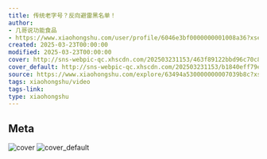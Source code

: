 ```yaml
---
title: 传统老字号？反向避雷黑名单！
author:
- 几哥说功能食品
- https://www.xiaohongshu.com/user/profile/6046e3bf0000000001008a36?xsec_token=undefined
created: 2025-03-23T00:00:00
modified: 2025-03-23T00:00:00
cover: http://sns-webpic-qc.xhscdn.com/202503231153/463f89122bbd96c70c8a74de0d158c5a/spectrum/1000g0k01e52270sa20005o26sevg92hm9me7ls0!nc_n_webp_prv_1
cover_default: http://sns-webpic-qc.xhscdn.com/202503231153/b1840eff79e1e4186eac82c9ccaa660e/spectrum/1000g0k01e52270sa20005o26sevg92hm9me7ls0!nc_n_webp_mw_1
source: https://www.xiaohongshu.com/explore/63494a530000000007039b8c?xsec_token=ABdwbB_rJBCO7OxX2T9X4ToZTagiNavOrC8x4cdSYjw8w=
tags: xiaohongshu/video
tags-link:
type: xiaohongshu
---
```


## Meta

![cover](http://sns-webpic-qc.xhscdn.com/202503231153/463f89122bbd96c70c8a74de0d158c5a/spectrum/1000g0k01e52270sa20005o26sevg92hm9me7ls0!nc_n_webp_prv_1)
![cover_default](http://sns-webpic-qc.xhscdn.com/202503231153/b1840eff79e1e4186eac82c9ccaa660e/spectrum/1000g0k01e52270sa20005o26sevg92hm9me7ls0!nc_n_webp_mw_1)
